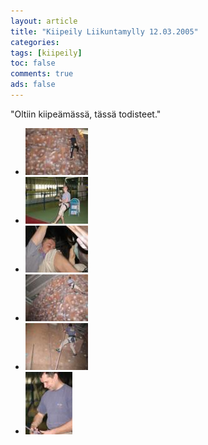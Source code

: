 ```yaml
---
layout: article 
title: "Kiipeily Liikuntamylly 12.03.2005" 
categories: 
tags: [kiipeily]
toc: false 
comments: true 
ads: false 
---
```


"Oltiin kiipeämässä, tässä todisteet."

<div class="image-gallery" markdown="1">

-   [![](/images/kiipeily-liikuntamylly-12.03.2005/Thumbnails/kiipeilyseinalla20050312_1b.jpg)](/images/kiipeily-liikuntamylly-12.03.2005/kiipeilyseinalla20050312_1b.jpg)
-   [![](/images/kiipeily-liikuntamylly-12.03.2005/Thumbnails/kiipeilyseinalla20050312_2b.jpg)](/images/kiipeily-liikuntamylly-12.03.2005/kiipeilyseinalla20050312_2b.jpg)
-   [![](/images/kiipeily-liikuntamylly-12.03.2005/Thumbnails/kiipeilyseinalla20050312_4b.jpg)](/images/kiipeily-liikuntamylly-12.03.2005/kiipeilyseinalla20050312_4b.jpg)
-   [![](/images/kiipeily-liikuntamylly-12.03.2005/Thumbnails/kiipeilyseinalla20050312_5b.jpg)](/images/kiipeily-liikuntamylly-12.03.2005/kiipeilyseinalla20050312_5b.jpg)
-   [![](/images/kiipeily-liikuntamylly-12.03.2005/Thumbnails/kiipeilyseinalla20050312_6b.jpg)](/images/kiipeily-liikuntamylly-12.03.2005/kiipeilyseinalla20050312_6b.jpg)
-   [![](/images/kiipeily-liikuntamylly-12.03.2005/Thumbnails/kiipeilyseinalla20050312_9b.jpg)](/images/kiipeily-liikuntamylly-12.03.2005/kiipeilyseinalla20050312_9b.jpg)

</div>
